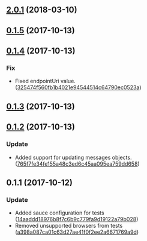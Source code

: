 <a name="2.0.1"></a>
## [2.0.1](https://github.com/advanced-rest-client/arc-messages-service/compare/1.0.0...2.0.1) (2018-03-10)




<a name="0.1.5"></a>
## [0.1.5](https://github.com/advanced-rest-client/arc-messages-service/compare/0.1.4...0.1.5) (2017-10-13)




<a name="0.1.4"></a>
## [0.1.4](https://github.com/advanced-rest-client/arc-messages-service/compare/0.1.3...0.1.4) (2017-10-13)


### Fix

* Fixed endpointUri value. ([325474f560fb1b4021e94544514c64790ec0523a](https://github.com/advanced-rest-client/arc-messages-service/commit/325474f560fb1b4021e94544514c64790ec0523a))



<a name="0.1.3"></a>
## [0.1.3](https://github.com/advanced-rest-client/arc-messages-service/compare/0.1.2...0.1.3) (2017-10-13)




<a name="0.1.2"></a>
## [0.1.2](https://github.com/advanced-rest-client/arc-messages-service/compare/0.1.1...0.1.2) (2017-10-13)


### Update

* Added support for updating messages objects. ([765f7fe34fe155a48c3ed6c45aa095ea759dd658](https://github.com/advanced-rest-client/arc-messages-service/commit/765f7fe34fe155a48c3ed6c45aa095ea759dd658))



<a name="0.1.1"></a>
## 0.1.1 (2017-10-12)


### Update

* Added sauce configuration for tests ([14aaddd18976b8f7c6b9c779fa9d19122a79b028](https://github.com/advanced-rest-client/arc-messages-service/commit/14aaddd18976b8f7c6b9c779fa9d19122a79b028))
* Removed unsupported browsers from tests ([a398a087ca01c63d27ae41f0f2ee2a6671769a9d](https://github.com/advanced-rest-client/arc-messages-service/commit/a398a087ca01c63d27ae41f0f2ee2a6671769a9d))



